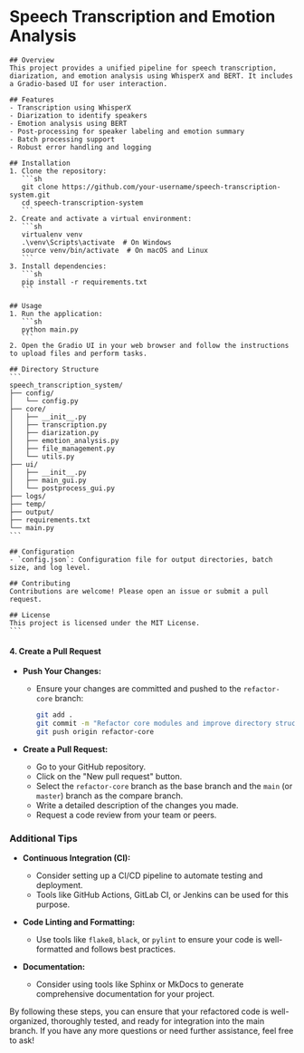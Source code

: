# Speech Transcription and Emotion Analysis

    ## Overview
    This project provides a unified pipeline for speech transcription, diarization, and emotion analysis using WhisperX and BERT. It includes a Gradio-based UI for user interaction.

    ## Features
    - Transcription using WhisperX
    - Diarization to identify speakers
    - Emotion analysis using BERT
    - Post-processing for speaker labeling and emotion summary
    - Batch processing support
    - Robust error handling and logging

    ## Installation
    1. Clone the repository:
       ```sh
       git clone https://github.com/your-username/speech-transcription-system.git
       cd speech-transcription-system
       ```
    2. Create and activate a virtual environment:
       ```sh
       virtualenv venv
       .\venv\Scripts\activate  # On Windows
       source venv/bin/activate  # On macOS and Linux
       ```
    3. Install dependencies:
       ```sh
       pip install -r requirements.txt
       ```

    ## Usage
    1. Run the application:
       ```sh
       python main.py
       ```
    2. Open the Gradio UI in your web browser and follow the instructions to upload files and perform tasks.

    ## Directory Structure
    ```
    speech_transcription_system/
    ├── config/
    │   └── config.py
    ├── core/
    │   ├── __init__.py
    │   ├── transcription.py
    │   ├── diarization.py
    │   ├── emotion_analysis.py
    │   ├── file_management.py
    │   └── utils.py
    ├── ui/
    │   ├── __init__.py
    │   ├── main_gui.py
    │   └── postprocess_gui.py
    ├── logs/
    ├── temp/
    ├── output/
    ├── requirements.txt
    └── main.py
    ```

    ## Configuration
    - `config.json`: Configuration file for output directories, batch size, and log level.

    ## Contributing
    Contributions are welcome! Please open an issue or submit a pull request.

    ## License
    This project is licensed under the MIT License.
    ```

#### 4. **Create a Pull Request**

- **Push Your Changes:**
  - Ensure your changes are committed and pushed to the `refactor-core` branch:
    ```sh
    git add .
    git commit -m "Refactor core modules and improve directory structure"
    git push origin refactor-core
    ```

- **Create a Pull Request:**
  - Go to your GitHub repository.
  - Click on the "New pull request" button.
  - Select the `refactor-core` branch as the base branch and the `main` (or `master`) branch as the compare branch.
  - Write a detailed description of the changes you made.
  - Request a code review from your team or peers.

### Additional Tips

- **Continuous Integration (CI):**
  - Consider setting up a CI/CD pipeline to automate testing and deployment.
  - Tools like GitHub Actions, GitLab CI, or Jenkins can be used for this purpose.

- **Code Linting and Formatting:**
  - Use tools like `flake8`, `black`, or `pylint` to ensure your code is well-formatted and follows best practices.

- **Documentation:**
  - Consider using tools like Sphinx or MkDocs to generate comprehensive documentation for your project.

By following these steps, you can ensure that your refactored code is well-organized, thoroughly tested, and ready for integration into the main branch. If you have any more questions or need further assistance, feel free to ask!